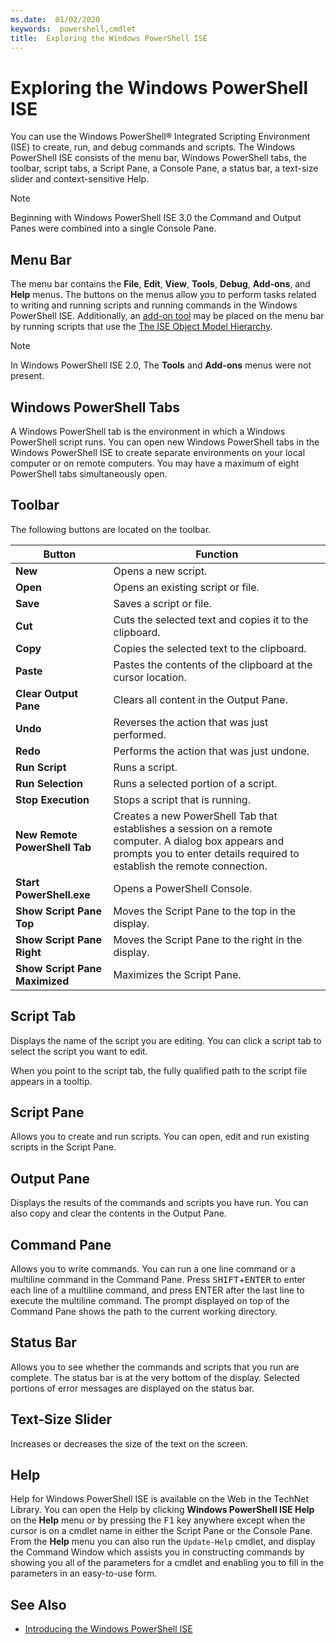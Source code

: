 ```yaml
---
ms.date:  01/02/2020
keywords:  powershell,cmdlet
title:  Exploring the Windows PowerShell ISE
---
```


# Exploring the Windows PowerShell ISE

You can use the Windows PowerShell® Integrated Scripting Environment (ISE) to create, run, and debug
commands and scripts. The Windows PowerShell ISE consists of the menu bar, Windows PowerShell tabs,
the toolbar, script tabs, a Script Pane, a Console Pane, a status bar, a text-size slider and
context-sensitive Help.

> [!NOTE]
> Beginning with Windows PowerShell ISE 3.0 the Command and Output Panes were combined into a single
> Console Pane.

## Menu Bar

The menu bar contains the **File**, **Edit**, **View**, **Tools**, **Debug**, **Add-ons**, and
**Help** menus. The buttons on the menus allow you to perform tasks related to writing and running
scripts and running commands in the Windows PowerShell ISE. Additionally, an [add-on tool](object-model/The-ISEAddOnTool-Object.md)
may be placed on the menu bar by running scripts that use the [The ISE Object Model Hierarchy](object-model/The-ISE-Object-Model-Hierarchy.md).

> [!NOTE]
> In Windows PowerShell ISE 2.0, The **Tools** and **Add-ons** menus were not present.

## Windows PowerShell Tabs

A Windows PowerShell tab is the environment in which a Windows PowerShell script runs. You can open
new Windows PowerShell tabs in the Windows PowerShell ISE to create separate environments on your
local computer or on remote computers. You may have a maximum of eight PowerShell tabs
simultaneously open.

## Toolbar

The following buttons are located on the toolbar.

|             Button             |                                                                                     Function                                                                                     |
| ------------------------------ | -------------------------------------------------------------------------------------------------------------------------------------------------------------------------------- |
| **New**                        | Opens a new script.                                                                                                                                                              |
| **Open**                       | Opens an existing script or file.                                                                                                                                                |
| **Save**                       | Saves a script or file.                                                                                                                                                          |
| **Cut**                        | Cuts the selected text and copies it to the clipboard.                                                                                                                           |
| **Copy**                       | Copies the selected text to the clipboard.                                                                                                                                       |
| **Paste**                      | Pastes the contents of the clipboard at the cursor location.                                                                                                                     |
| **Clear Output Pane**          | Clears all content in the Output Pane.                                                                                                                                           |
| **Undo**                       | Reverses the action that was just performed.                                                                                                                                     |
| **Redo**                       | Performs the action that was just undone.                                                                                                                                        |
| **Run Script**                 | Runs a script.                                                                                                                                                                   |
| **Run Selection**              | Runs a selected portion of a script.                                                                                                                                             |
| **Stop Execution**             | Stops a script that is running.                                                                                                                                                  |
| **New Remote PowerShell Tab**  | Creates a new PowerShell Tab that establishes a session on a remote computer. A dialog box appears and prompts you to enter details required to establish the remote connection. |
| **Start PowerShell.exe**       | Opens a PowerShell Console.                                                                                                                                                      |
| **Show Script Pane Top**       | Moves the Script Pane to the top in the display.                                                                                                                                 |
| **Show Script Pane Right**     | Moves the Script Pane to the right in the display.                                                                                                                               |
| **Show Script Pane Maximized** | Maximizes the Script Pane.                                                                                                                                                       |

## Script Tab

Displays the name of the script you are editing. You can click a script tab to select the script you
want to edit.

When you point to the script tab, the fully qualified path to the script file appears in a tooltip.

## Script Pane

Allows you to create and run scripts. You can open, edit and run existing scripts in the Script Pane.

## Output Pane

Displays the results of the commands and scripts you have run. You can also copy and clear the
contents in the Output Pane.

## Command Pane

Allows you to write commands. You can run a one line command or a multiline command in the Command
Pane. Press <kbd>SHIFT</kbd>+<kbd>ENTER</kbd> to enter each line of a multiline command, and press ENTER after the last
line to execute the multiline command. The prompt displayed on top of the Command Pane shows the
path to the current working directory.

## Status Bar

Allows you to see whether the commands and scripts that you run are complete. The status bar is at
the very bottom of the display. Selected portions of error messages are displayed on the status bar.

## Text-Size Slider

Increases or decreases the size of the text on the screen.

## Help

Help for Windows PowerShell ISE is available on the Web in the TechNet Library. You can open the
Help by clicking **Windows PowerShell ISE Help** on the **Help** menu or by pressing the <kbd>F1</kbd> key
anywhere except when the cursor is on a cmdlet name in either the Script Pane or the Console Pane.
From the **Help** menu you can also run the `Update-Help` cmdlet, and display the Command Window which
assists you in constructing commands by showing you all of the parameters for a cmdlet and enabling
you to fill in the parameters in an easy-to-use form.

## See Also

- [Introducing the Windows PowerShell ISE](Introducing-the-Windows-PowerShell-ISE.md)
